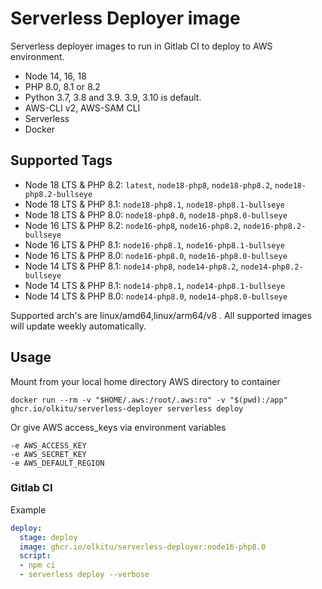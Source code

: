 # Serverless Deployer image

Serverless deployer images to run in Gitlab CI to deploy to AWS environment.

* Node 14, 16, 18
* PHP 8.0, 8.1 or 8.2
* Python 3.7, 3.8 and 3.9. 3.9, 3.10 is default.
* AWS-CLI v2, AWS-SAM CLI
* Serverless
* Docker

## Supported Tags

* Node 18 LTS & PHP 8.2: `latest`, `node18-php8`, `node18-php8.2`, `node18-php8.2-bullseye`
* Node 18 LTS & PHP 8.1: `node18-php8.1`, `node18-php8.1-bullseye`
* Node 18 LTS & PHP 8.0: `node18-php8.0`, `node18-php8.0-bullseye`
* Node 16 LTS & PHP 8.2: `node16-php8`, `node16-php8.2`, `node16-php8.2-bullseye`
* Node 16 LTS & PHP 8.1: `node16-php8.1`, `node16-php8.1-bullseye`
* Node 16 LTS & PHP 8.0: `node16-php8.0`, `node16-php8.0-bullseye`
* Node 14 LTS & PHP 8.1: `node14-php8`, `node14-php8.2`, `node14-php8.2-bullseye`
* Node 14 LTS & PHP 8.1: `node14-php8.1`, `node14-php8.1-bullseye`
* Node 14 LTS & PHP 8.0: `node14-php8.0`, `node14-php8.0-bullseye`

Supported arch's are linux/amd64,linux/arm64/v8 . All supported images will update weekly automatically.

## Usage

Mount from your local home directory AWS directory to container

```
docker run --rm -v "$HOME/.aws:/root/.aws:ro" -v "$(pwd):/app" ghcr.io/olkitu/serverless-deployer serverless deploy
```

Or give AWS access_keys via environment variables

```
-e AWS_ACCESS_KEY
-e AWS_SECRET_KEY
-e AWS_DEFAULT_REGION
```

### Gitlab CI

Example

```yaml
deploy:
  stage: deploy
  image: ghcr.io/olkitu/serverless-deployer:node16-php8.0
  script:
  - npm ci
  - serverless deploy --verbose
```